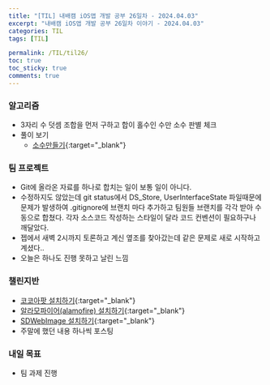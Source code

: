 ```yaml
---
title: "[TIL] 내배캠 iOS앱 개발 공부 26일차 - 2024.04.03"
excerpt: "내배캠 iOS앱 개발 공부 26일차 이야기 - 2024.04.03"
categories: TIL
tags: [TIL]

permalink: /TIL/til26/   
toc: true            
toc_sticky: true     
comments: true       
---
```


### 알고리즘
- 3자리 수 덧셈 조합을 먼저 구하고 합이 홀수인 수만 소수 판별 체크
- 풀이 보기
    - [소수만들기](https://limlogging.github.io/algorithm/%EC%86%8C%EC%88%98%EB%A7%8C%EB%93%A4%EA%B8%B0/){:target="_blank"}

### 팀 프로젝트 
- Git에 올라온 자료를 하나로 합치는 일이 보통 일이 아니다. 
- 수정하지도 않았는데 git status에서 DS_Store, UserInterfaceState 파일때문에 문제가 발생하여 .gitignore에 브랜치 마다 추가하고 팀원들 브랜치를 각각 받아 수동으로 합쳤다. 각자 소스코드 작성하는 스타일이 달라 코드 컨벤션이 필요하구나 깨달았다.  
- 젭에서 새벽 2시까지 토론하고 계신 옆조를 찾아갔는데 같은 문제로 새로 시작하고 계셨다.. 
- 오늘은 하나도 진행 못하고 날린 느낌 
    
### 챌린지반 
- [코코아팟 설치하기](https://limlogging.github.io/UIKit/cocoapods/){:target="_blank"}
- [알라모파이어(alamofire) 설치하기](https://limlogging.github.io/UIKit/alamofire/){:target="_blank"}
- [SDWebImage 설치하기](https://limlogging.github.io/UIKit/SDWebImage/){:target="_blank"}
- 주말에 했던 내용 하나씩 포스팅 

### 내일 목표 
- 팀 과제 진행 
